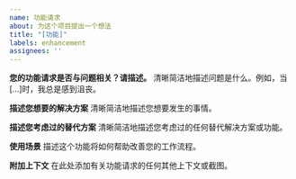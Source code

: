 ```yaml
---
name: 功能请求
about: 为这个项目提出一个想法
title: "[功能]"
labels: enhancement
assignees: ''
---
```


**您的功能请求是否与问题相关？请描述。**
清晰简洁地描述问题是什么。例如，当[...]时，我总是感到沮丧。

**描述您想要的解决方案**
清晰简洁地描述您想要发生的事情。

**描述您考虑过的替代方案**
清晰简洁地描述您考虑过的任何替代解决方案或功能。

**使用场景**
描述这个功能将如何帮助改善您的工作流程。

**附加上下文**
在此处添加有关功能请求的任何其他上下文或截图。 